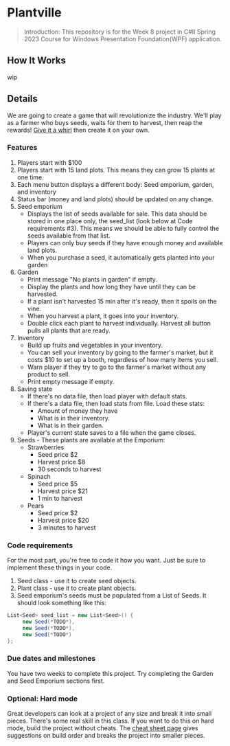 # Plantville 

> Introduction: This repository is for the Week 8 project in C#II Spring 2023 Course for Windows Presentation Foundation(WPF) application.

## How It Works
wip


## Details 

We are going to create a game that will revolutionize the industry. We'll play as a farmer who buys seeds, waits for them to harvest, then reap the rewards! <a id="raw-url" href="https://github.com/qawsedr87/Plantville_CSharp/example/Plantville.exe">Give it a whirl</a> then create it on your own.

### Features
1. Players start with $100
2. Players start with 15 land plots. This means they can grow 15 plants at one time.
3. Each menu button displays a different body: Seed emporium, garden, and inventory
4. Status bar (money and land plots) should be updated on any change.
5. Seed emporium 
    - Displays the list of seeds available for sale. This data should be stored in one place only, the seed_list (look below at Code requirements #3). This means we should be able to fully control the seeds available from that list. 
    - Players can only buy seeds if they have enough money and available land plots.
    - When you purchase a seed, it automatically gets planted into your garden
6. Garden
    - Print message "No plants in garden" if empty.
    - Display the plants and how long they have until they can be harvested.
    - If a plant isn't harvested 15 min after it's ready, then it spoils on the vine.
    - When you harvest a plant, it goes into your inventory. 
    - Double click each plant to harvest individually. Harvest all button pulls all plants that are ready.
7. Inventory
    - Build up fruits and vegetables in your inventory.
    - You can sell your inventory by going to the farmer's market, but it costs $10 to set up a booth, regardless of how many items you sell. 
    - Warn player if they try to go to the farmer's market without any product to sell.
    - Print empty message if empty.
8. Saving state
    - If there's no data file, then load player with default stats.
    - If there's a data file, then load stats from file. Load these stats:
        - Amount of money they have
        - What is in their inventory.
        - What is in their garden.
    - Player's current state saves to a file when the game closes.
9. Seeds - These plants are available at the Emporium:
    - Strawberries
        - Seed price $2
        - Harvest price $8
        - 30 seconds to harvest
    - Spinach
        - Seed price $5
        - Harvest price $21
        - 1 min to harvest
    - Pears
        - Seed price $2
        - Harvest price $20
        - 3 minutes to harvest


### Code requirements
For the most part, you're free to code it how you want. Just be sure to implement these things in your code.

1. Seed class - use it to create seed objects.
2. Plant class - use it to create plant objects. 
3. Seed emporium's seeds must be populated from a List of Seeds. It should look something like this:

```csharp
List<Seed> seed_list = new List<Seed>() {
     new Seed(*TODO*),
     new Seed(*TODO*),
     new Seed(*TODO*)
};
```

### Due dates and milestones
You have two weeks to complete this project. Try completing the Garden and Seed Emporium sections first.

### Optional: Hard mode
Great developers can look at a project of any size and break it into small pieces. There's some real skill in this class. If you want to do this on hard mode, build the project without cheats. The [cheat sheet page](/example/CHEAT_SHEET.md) gives suggestions on build order and breaks the project into smaller pieces.
